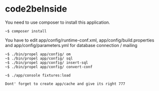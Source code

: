 # code2beInside

You need to use composer to install this application.

```
~$ composer install
```

You have to edit app/config/runtime-conf.xml, app/config/build.properties and app/config/parameters.yml for database connection / mailing

```
~$ ./bin/propel app/config/ om
~$ ./bin/propel app/config/ sql 
~$ ./bin/propel app/config/ insert-sql 
~$ ./bin/propel app/config/ convert-conf 

~$ ./app/console fixtures:load

Dont' forget to create app/cache and give its right 777

```
